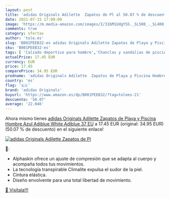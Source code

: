 ```yaml
---
layout: post
title: 'adidas Originals Adilette  Zapatos de Pl al 50.07 % de descuento'
date: 2021-07-15 17:09:09
image: 'https://m.media-amazon.com/images/I/31bM1UdgYSS._SL500_._SL400_.jpg'
comments: true
category: ofertas
author: 'tole.es'
slug: 'B001PEEB32-es adidas Originals Adilette Zapatos de Playa y Piscina...'
sku: 'B001PEEB32-es'
tags: [ 'Calzado deportivo para hombre','Chanclas y sandalias de piscina para hombre','Zapatillas y calzado deportivo para hombre','Zapatos','Zapatos para hombre','Zapatos y complementos','adidas originals','zapatos', ]
actualPrice: 17.45 EUR
currency: EUR
price: 17.45
comparePrice: 34.95 EUR
prodname: 'adidas Originals Adilette  Zapatos de Playa y Piscina Hombre  Azul Adiblue White Adiblue  37 EU'
country: 'es'
flag: '🇪🇸'
brand: 'adidas Originals'
buyurl: 'https://www.amazon.es/dp/B001PEEB32/?tag=tolees-21'
descuento: '50.07'
average: '22.046'
---
```


Ahora mismo tienes [adidas Originals Adilette  Zapatos de Playa y Piscina Hombre  Azul Adiblue White Adiblue  37 EU](https://www.amazon.es/dp/B001PEEB32/?tag=tolees-21) a 17.45 EUR (original: 34.95 EUR) (50.07 %  de descuento) en el siguiente enlace!

[![adidas Originals Adilette  Zapatos de Pl](https://m.media-amazon.com/images/I/31bM1UdgYSS._SL500_._SL400_.jpg)](https://www.amazon.es/dp/B001PEEB32/?tag=tolees-21)

🔎:

- Alphaskin ofrece un ajuste de compresión que se adapta al cuerpo y acompaña todos tus movimientos.
- La tecnología transpirable Climalite expulsa el sudor de la piel.
- Cintura elástica.
- Diseño envolvente para una total libertad de movimiento.

[🛒 Visítala!!!](https://www.amazon.es/dp/B001PEEB32/?tag=tolees-21)
